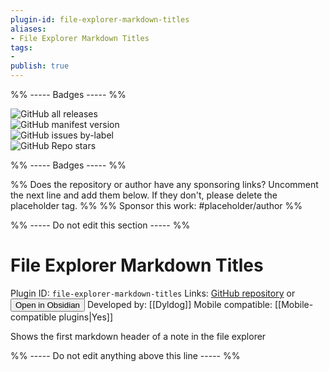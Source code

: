 ```yaml
---
plugin-id: file-explorer-markdown-titles
aliases:
- File Explorer Markdown Titles
tags: 
- 
publish: true
---
```


%% ----- Badges ----- %%

![GitHub all releases](https://img.shields.io/github/downloads/Dyldog/file-explorer-markdown-titles/total?color=573E7A&logo=github&style=for-the-badge)   
![GitHub manifest version](https://img.shields.io/github/manifest-json/v/Dyldog/file-explorer-markdown-titles?color=573E7A&logo=github&style=for-the-badge)   
![GitHub issues by-label](https://img.shields.io/github/issues/Dyldog/file-explorer-markdown-titles/help%20wanted?color=573E7A&logo=github&style=for-the-badge)   
![GitHub Repo stars](https://img.shields.io/github/stars/Dyldog/file-explorer-markdown-titles?color=573E7A&logo=github&style=for-the-badge)

%% ----- Badges ----- %%

%% Does the repository or author have any sponsoring links? Uncomment the next line and add them below. If they don't, please delete the placeholder tag. %%
%% Sponsor this work: #placeholder/author %%

%% ----- Do not edit this section ----- %%

# File Explorer Markdown Titles

Plugin ID: `file-explorer-markdown-titles`
Links: [GitHub repository](https://github.com/Dyldog/file-explorer-markdown-titles) or [<button id=HH>Open in Obsidian</button>](obsidian://goto-plugin?id=file-explorer-markdown-titles)
Developed by: [[Dyldog]]
Mobile compatible: [[Mobile-compatible plugins|Yes]]

Shows the first markdown header of a note in the file explorer

%% ----- Do not edit anything above this line ----- %% 
